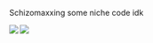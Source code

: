 Schizomaxxing some niche code idk

<a>
  <img align="left" src="https://github-readme-stats.vercel.app/api?username=mannyfred&show_icons=true&theme=github_dark" />
   <img align="center" src="https://github-readme-stats.vercel.app/api/top-langs/?username=mannyfred&layout=compact&show_icons=true&theme=github_dark" />
</a>

